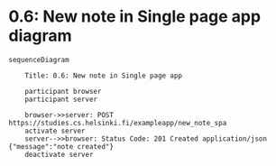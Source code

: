 # 0.6: New note in Single page app diagram

```mermaid
sequenceDiagram

    Title: 0.6: New note in Single page app

    participant browser
    participant server

    browser->>server: POST https://studies.cs.helsinki.fi/exampleapp/new_note_spa
    activate server
    server-->>browser: Status Code: 201 Created application/json {"message":"note created"}
    deactivate server
```